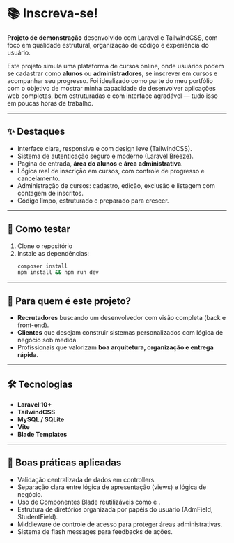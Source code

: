 # 📚 Inscreva-se!

**Projeto de demonstração** desenvolvido com Laravel e TailwindCSS, com foco em qualidade estrutural, organização de código e experiência do usuário.

Este projeto simula uma plataforma de cursos online, onde usuários podem se cadastrar como **alunos** ou **administradores**, se inscrever em cursos e acompanhar seu progresso. Foi idealizado como parte do meu portfólio com o objetivo de mostrar minha capacidade de desenvolver aplicações web completas, bem estruturadas e com interface agradável — tudo isso em poucas horas de trabalho.

---

## ✨ Destaques

- Interface clara, responsiva e com design leve (TailwindCSS).
- Sistema de autenticação seguro e moderno (Laravel Breeze).
- Pagina de entrada, **área do alunos** e **área administrativa**.
- Lógica real de inscrição em cursos, com controle de progresso e cancelamento.
- Administração de cursos: cadastro, edição, exclusão e listagem com contagem de inscritos.
- Código limpo, estruturado e preparado para crescer.

---

## 🚀 Como testar

1. Clone o repositório
2. Instale as dependências:
   ```bash
   composer install
   npm install && npm run dev

---

## 👤 Para quem é este projeto?

- **Recrutadores** buscando um desenvolvedor com visão completa (back e front-end).
- **Clientes** que desejam construir sistemas personalizados com lógica de negócio sob medida.
- Profissionais que valorizam **boa arquitetura, organização e entrega rápida**.

---

## 🛠️ Tecnologias

- **Laravel 10+**
- **TailwindCSS**
- **MySQL / SQLite**
- **Vite**
- **Blade Templates**

---

## 🧠 Boas práticas aplicadas

- Validação centralizada de dados em controllers.
- Separação clara entre lógica de apresentação (views) e lógica de negócio.
- Uso de Componentes Blade reutilizáveis como <x-alert /> e <x-app-layout />.
- Estrutura de diretórios organizada por papéis do usuário (AdmField, StudentField).
- Middleware de controle de acesso para proteger áreas administrativas.
- Sistema de flash messages para feedbacks de ações.

